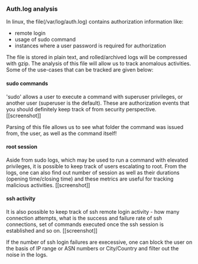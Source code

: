 ### Auth.log analysis

In linux, the file(/var/log/auth.log) contains authorization information like:
* remote login
* usage of sudo command
* instances where a user password is required for authorization

The file is stored in plain text, and rolled/archived logs will be compressed with gzip. 
The analysis of this file will allow us to track anomalous activities. Some of the use-cases that can be tracked are given below:

#### sudo commands
'sudo' allows a user to execute a command with superuser privileges, or another user (superuser is the default). These are authorization events that you should definitely keep track of from security perspective.
[[screenshot]]

Parsing of this file allows us to see what folder the command was issued from, the user, as well as the command itself! 

#### root session
Aside from sudo logs, which may be used to run a command with elevated privileges,  it is possible to keep track of users  escalating to root. From the logs, one can also find out number of session as well as their durations (opening time/closing time) and these metrics are useful for tracking malicious activities.
[[screenshot]]

#### ssh activity
It is also possible to keep track of ssh remote login activity - how many connection attempts, what is the success and failure rate of ssh connections, set of commands executed once the ssh session is established and so on.
[[screenshot]]

If the number of ssh login failures are execessive, one can block the user on the basis of IP range or ASN numbers or City/Country and filter out the noise in the logs.
